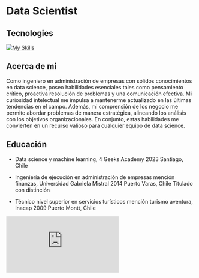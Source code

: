 # Data Scientist
## Tecnologies
[![My Skills](https://skillicons.dev/icons?i=py,sqlite,tensorflow,postgres)](https://skillicons.dev)

## Acerca de mi
Como ingeniero en administración de empresas con sólidos conocimientos en data science, poseo habilidades esenciales tales como pensamiento crítico, proactiva resolución de problemas y una comunicación efectiva. Mi curiosidad intelectual me impulsa a mantenerme actualizado en las últimas tendencias en el campo. Además, mi comprensión de los negocio me permite abordar problemas de manera estratégica, alineando los análisis con los objetivos organizacionales. En conjunto, estas habilidades me convierten en un recurso valioso para cualquier equipo de data science.
## Educación
- Data science y machine learning, 4 Geeks Academy
2023 Santiago, Chile
- Ingeniería de ejecución en administración de empresas mención finanzas, Universidad Gabriela Mistral
2014
Puerto Varas, Chile
Titulado con distinción

- Técnico nivel superior en servicios turísticos mención turismo aventura, Inacap
2009
Puerto Montt, Chile


[![](https://code.iconify.design/iconify-icon/1.0.7/iconify-icon.min.js)](icon="logos:python")
